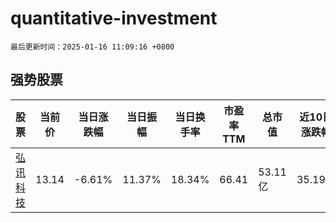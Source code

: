 # quantitative-investment

`最后更新时间：2025-01-16 11:09:16 +0800`

## 强势股票

|股票|当前价|当日涨跌幅|当日振幅|当日换手率|市盈率TTM|总市值|近10日涨跌幅|
|----|----|----|----|----|----|----|----|
|[弘讯科技](https://xueqiu.com/S/SH603015)|13.14|-6.61%|11.37%|18.34%|66.41|53.11亿|35.19%|
